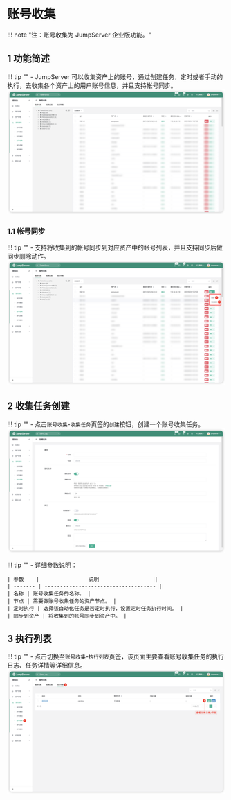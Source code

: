 # 账号收集
!!! note "注：账号收集为 JumpServer 企业版功能。"

## 1 功能简述
!!! tip ""
    - JumpServer 可以收集资产上的账号，通过创建任务，定时或者手动的执行，去收集各个资产上的用户账号信息，并且支持帐号同步。 
![account_gather01](../../../img/account_gather01.png)

### 1.1 帐号同步
!!! tip ""
    - 支持将收集到的帐号同步到对应资产中的帐号列表，并且支持同步后做同步删除动作。
![account_gather04](../../../img/account_gather04.png)

## 2 收集任务创建
!!! tip ""
    - 点击`账号收集`-`收集任务`页签的`创建`按钮，创建一个账号收集任务。
![account_gather02](../../../img/account_gather02.png)

!!! tip ""
    - 详细参数说明：

    | 参数    |                说明                  |
    | ------- | ------------------------------------ |
    | 名称 | 账号收集任务的名称。 |
    | 节点 | 需要做账号收集任务的资产节点。 |
    | 定时执行 | 选择该自动化任务是否定时执行，设置定时任务执行时间。 |
    | 同步到资产 | 将收集到的帐号同步到资产中。 |

## 3 执行列表
!!! tip ""
    - 点击切换至`账号收集`-`执行列表`页签，该页面主要查看账号收集任务的执行日志、任务详情等详细信息。
![account_gather03](../../../img/account_gather03.png)
